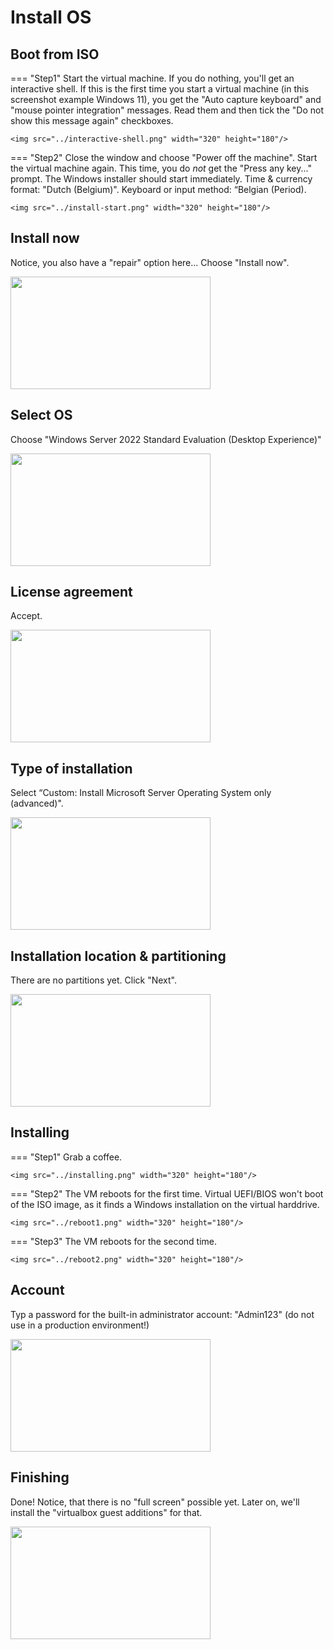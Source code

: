 # Install OS

## Boot from ISO
=== "Step1"
    Start the virtual machine. If you do nothing, you'll get an interactive shell. If this is the first time you start a virtual machine (in this screenshot example Windows 11), you get the "Auto capture keyboard" and "mouse pointer integration" messages. Read them and then tick the "Do not show this message again" checkboxes.

    <img src="../interactive-shell.png" width="320" height="180"/>

=== "Step2"
    Close the window and choose "Power off the machine". Start the virtual machine again. This time, you do _not_ get the "Press any key..." prompt. The Windows installer should start immediately. Time & currency format: "Dutch (Belgium)". Keyboard or input method: “Belgian (Period).

    <img src="../install-start.png" width="320" height="180"/>

## Install now
Notice, you also have a "repair" option here... Choose "Install now".

<img src="../install-now.png" width="320" height="180"/>

## Select OS
Choose "Windows Server 2022 Standard Evaluation (Desktop Experience)"

<img src="../select-os.png" width="320" height="180"/>

## License agreement
Accept.

<img src="../accept-license.png" width="320" height="180"/>

## Type of installation
Select “Custom: Install Microsoft Server Operating System only (advanced)".

<img src="../type-installation.png" width="320" height="180"/>

## Installation location & partitioning
There are no partitions yet. Click "Next".

<img src="../no-partitions.png" width="320" height="180"/>

## Installing
=== "Step1"
    Grab a coffee.

    <img src="../installing.png" width="320" height="180"/>

=== "Step2"
    The VM reboots for the first time. Virtual UEFI/BIOS won't boot of the ISO image, as it finds a Windows installation on the virtual harddrive.

    <img src="../reboot1.png" width="320" height="180"/>

=== "Step3"
    The VM reboots for the second time.

    <img src="../reboot2.png" width="320" height="180"/>

## Account
Typ a password for the built-in administrator account: "Admin123" (do not use in a production environment!)

<img src="../password-administrator.png" width="320" height="180"/>

## Finishing
Done! Notice, that there is no "full screen" possible yet. Later on, we'll install the "virtualbox guest additions" for that.

<img src="../done.png" width="320" height="180"/>